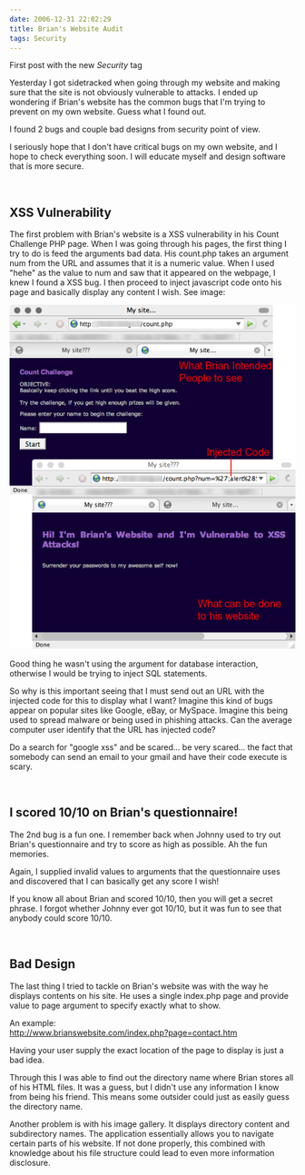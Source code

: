 ```yaml
---
date: 2006-12-31 22:02:29
title: Brian's Website Audit
tags: Security
---
```

First post with the new _Security_ tag

Yesterday I got sidetracked when going through my website and making sure that
the site is not obviously vulnerable to attacks. I ended up wondering if
Brian's website has the common bugs that I'm trying to prevent on my own
website. Guess what I found out.

I found 2 bugs and couple bad designs from security point of view.

I seriously hope that I don't have critical bugs on my own website, and I hope
to check everything soon. I will educate myself and design software that is
more secure.

<br>

## **XSS Vulnerability**

The first problem with Brian's website is a XSS vulnerability in his Count
Challenge PHP page. When I was going through his pages, the first thing I try
to do is feed the arguments bad data. His count.php takes an argument num from
the URL and assumes that it is a numeric value. When I used "hehe" as the value
to num and saw that it appeared on the webpage, I knew I found a XSS bug. I
then proceed to inject javascript code onto his page and basically display any
content I wish. See image:

![](/images/brianxssvulnerability.png)

Good thing he wasn't using the argument for database interaction, otherwise I
would be trying to inject SQL statements.

So why is this important seeing that I must send out an URL with the injected
code for this to display what I want? Imagine this kind of bugs appear on
popular sites like Google, eBay, or MySpace. Imagine this being used to spread
malware or being used in phishing attacks. Can the average computer user
identify that the URL has injected code?

Do a search for "google xss" and be scared... be very scared... the fact that
somebody can send an email to your gmail and have their code execute is scary.

<br>

## **I scored 10/10 on Brian's questionnaire!**

The 2nd bug is a fun one. I remember back when Johnny used to try out Brian's
questionnaire and try to score as high as possible. Ah the fun memories.

Again, I supplied invalid values to arguments that the questionnaire uses and
discovered that I can basically get any score I wish!

If you know all about Brian and scored 10/10, then you will get a secret
phrase. I forgot whether Johnny ever got 10/10, but it was fun to see that
anybody could score 10/10.

<br>

## **Bad Design**

The last thing I tried to tackle on Brian's website was with the way he
displays contents on his site. He uses a single index.php page and provide
value to page argument to specify exactly what to show.

An example:  
http://www.brianswebsite.com/index.php?page=contact.htm

Having your user supply the exact location of the page to display is just a bad
idea.

Through this I was able to find out the directory name where Brian stores all
of his HTML files. It was a guess, but I didn't use any information I know from
being his friend. This means some outsider could just as easily guess the
directory name.

Another problem is with his image gallery. It displays directory content and
subdirectory names. The application essentially allows you to navigate certain
parts of his website. If not done properly, this combined with knowledge about
his file structure could lead to even more information disclosure.
